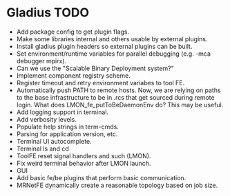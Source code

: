 # Gladius TODO

- Add package config to get plugin flags.
- Make some libraries internal and others usable by external plugins.
- Install gladius plugin headers so external plugins can be built.
- Set environment/runtime variables for parallel debugging
  (e.g. -mca debugger mpirx).
- Can we use the "Scalable Binary Deployment system?"
- Implement component registry scheme.
- Register timeout and retry environment variabes to tool FE.
- Automatically push PATH to remote hosts.
  Now, we are relying on paths to the base infrastructure to be in .rcs that get
  sourced during remote login. What does LMON_fe_putToBeDaemonEnv do? This may
  be useful.
- Add logging support in terminal.
- Add verbosity levels.
- Populate help strings in term-cmds.
- Parsing for application version, etc.
- Terminal UI autocomplete.
- Terminal ls and cd
- ToolFE reset signal handlers and such (LMON).
- Fix weird terminal behavior after LMON launch.
- GUI
- Add basic fe/be plugins that perform basic communication.
- MRNetFE dynamically create a reasonable topology based on job size.

